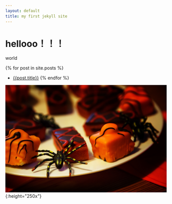 ```yaml
---
layout: default
title: my first jekyll site
---
```

# hellooo！！！
world

{% for post in site.posts %}
- [{{post.title}}](./{{post.url}})
{% endfor %}

![food](/food.jpg){:height="250x"}
